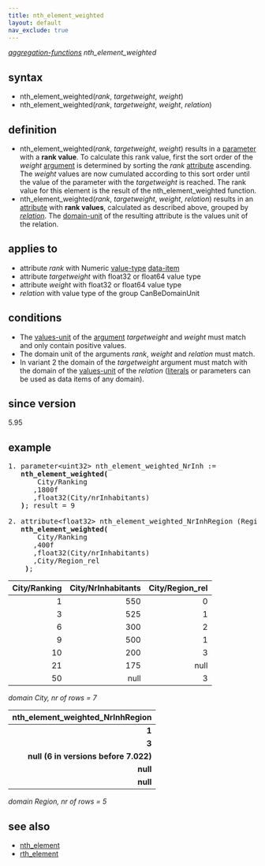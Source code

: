 ```yaml
---
title: nth_element_weighted
layout: default
nav_exclude: true
---
```

*[aggregation-functions](aggregation-functions) nth_element_weighted*

## syntax

- nth_element_weighted(*rank*, *targetweight*, *weight*)
- nth_element_weighted(*rank*, *targetweight*, *weight*, *relation*)

## definition

- nth_element_weighted(*rank*, *targetweight*, *weight*) results in a [parameter](parameter) with a **rank value**. To calculate this rank value, first the sort order of the *weight* [argument](argument) is determined by sorting the *rank* [attribute](attribute) ascending. The *weight* values are now cumulated according to this sort order until the value of the parameter with the *targetweight* is reached. The rank value for this element is the result of the nth_element_weighted function. 
- nth_element_weighted(*rank*, *targetweight*, *weight*, *relation*) results in an [attribute](attribute) with **rank values**, calculated as described above, grouped by *[relation](relation)*. The [domain-unit](domain-unit) of the resulting attribute is the values unit of the relation.

## applies to

- attribute *rank* with Numeric [value-type](value-type) [data-item](data-item) 
- attribute *targetweight* with float32 or float64 value type
- attribute *weight* with float32 or float64 value type
- *relation* with value type of the group CanBeDomainUnit

## conditions

- The [values-unit](values-unit) of the [argument](argument) *targetweight* and *weight* must match and only contain positive values.
- The domain unit of the arguments *rank*, *weight* and *relation* must match. 
- In variant 2 the domain of the *targetweight* argument must match with the domain of the [values-unit](values-unit) of the *relation* ([literals](https://en.wikipedia.org/wiki/Literal_(computer_programming)) or parameters can be used as data items of any domain).

## since version

5.95

## example

<pre>
1. parameter&lt;uint32&gt; nth_element_weighted_NrInh :=
   <B>nth_element_weighted(</B>
       City/Ranking
      ,1800f
      ,float32(City/nrInhabitants)
   <B>)</B>; result = 9

2. attribute&lt;float32&gt; nth_element_weighted_NrInhRegion (Region) := 
   <B>nth_element_weighted(</B>
       City/Ranking
      ,400f
      ,float32(City/nrInhabitants)
      ,City/Region_rel
    <B>)</B>;
</pre>

| City/Ranking | City/NrInhabitants | City/Region_rel |
|-------------:|-------------------:|----------------:|
| 1            | 550                | 0               |
| 3            | 525                | 1               |
| 6            | 300                | 2               |
| 9            | 500                | 1               |
| 10           | 200                | 3               |
| 21           | 175                | null            |
| 50           | null               | 3               |

*domain City, nr of rows = 7*

|**nth_element_weighted_NrInhRegion** |
|------------------------------------:|
|**1**                                |
|**3**                                |
|**null (6 in versions before 7.022)**|
|**null**                             |
|**null**                             |

*domain Region, nr of rows = 5*

## see also

- [nth_element](nth_element)
- [rth_element](rth_element)